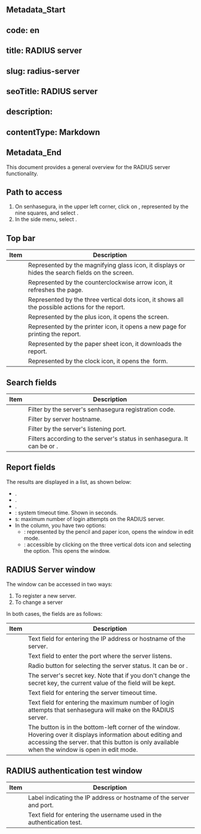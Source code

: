 ## Metadata_Start 
## code: en
## title: RADIUS server 
## slug: radius-server 
## seoTitle: RADIUS server 
## description:  
## contentType: Markdown 
## Metadata_End
This document provides a general overview for the RADIUS server functionality.

## Path to access

1. On senhasegura, in the upper left corner, click on , represented by the nine squares, and select .
2. In the side menu, select .

## Top bar

| Item                 | Description                                                                                                                                                                                          |
| -------------------- | ---------------------------------------------------------------------------------------------------------------------------------------------------------------------------------------------------- |
|     | Represented by the magnifying glass icon, it displays or hides the search fields on the screen.                                                                                                      |
|           | Represented by the counterclockwise arrow icon, it refreshes the page.                                                                                                                               |
|     | Represented by the three vertical dots icon, it shows all the possible actions for the report.                                                                                                       |
|              | Represented by the plus icon, it opens the screen.                                                                                                                            |
|     | Represented by the printer icon, it opens a new page for printing the report.                                                                                                                        |
|       | Represented by the paper sheet icon, it downloads the report.                                                                                                                                        |
|  | Represented by the clock icon, it opens the  form. |

## Search fields

| Item               | Description                                                                             |
| ------------------ | --------------------------------------------------------------------------------------- |
|        | Filter by the server's senhasegura registration code.                                   |
|  | Filter by server hostname.                                                              |
|      | Filter by the server's listening port.                                                  |
|   | Filters according to the server's status in senhasegura. It can be  or . |

## Report fields

The results are displayed in a list, as shown below:

* .
* .
* .
* : system timeout time. Shown in seconds.
* s: maximum number of login attempts on the RADIUS server.
* In the  column, you have two options:
  * : represented by the pencil and paper icon, opens the  window in edit mode.
  * : accessible by clicking on the three vertical dots icon and selecting the  option. This opens the  window.

## RADIUS Server window

The  window can be accessed in two ways:

1. To register a new server.
2. To change a server

In both cases, the fields are as follows:

| Item                   | Description                                                                                                                                                                                                                       |
| ---------------------- | --------------------------------------------------------------------------------------------------------------------------------------------------------------------------------------------------------------------------------- |
|      | Text field for entering the IP address or hostname of the server.                                                                                                                                                                 |
|          | Text field to enter the port where the server listens.                                                                                                                                                                            |
|       | Radio button for selecting the server status. It can be  or .                                                                                                                                                      |
|    | The server's secret key. Note that if you don't change the secret key, the current value of the field will be kept.                                                                                                               |
|    | Text field for entering the server timeout time.                                                                                                                                                                                  |
|  | Text field for entering the maximum number of login attempts that senhasegura will make on the RADIUS server.                                                                                                                     |
|      | The button is in the bottom-left corner of the window. Hovering over it displays information about editing and accessing the server.  that this button is only available when the window is open in edit mode. |

## RADIUS authentication test window

| Item          | Description                                                           |
| ------------- | --------------------------------------------------------------------- |
|    | Label indicating the IP address or hostname of the server and port.   |
|  | Text field for entering the username used in the authentication test. |